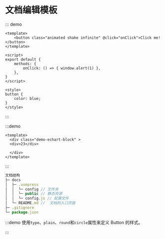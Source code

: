 # 文档编辑模板

::: demo
```vue
<template>
    <button class="animated shake infinite" @click="onClick">Click me!</button>
</template>

<script>
export default {
    methods: {
        onClick: () => { window.alert(1) },
    },
}
</script>

<style>
button {
    color: blue;
}
</style>
```
:::


<!-- ## 常见正则 -->
:::demo
```vue
<template>
  <div class="demo-echart-block" >
  <div>23</div>
    
  </div>
</template>
```
:::

```js
文档结构
├─ docs
│  ├─ .vuepress
│  │  └─ config // 文件夹
│  │  └─ public // 静态资源
│  │  └─ config.js // 配置文件
│  └─ README.md //  文档的入口页面
├─ .gitignore
└─ package.json
```

:::demo 
使用`type`、`plain`、`round`和`circle`属性来定义 Button 的样式。

:::